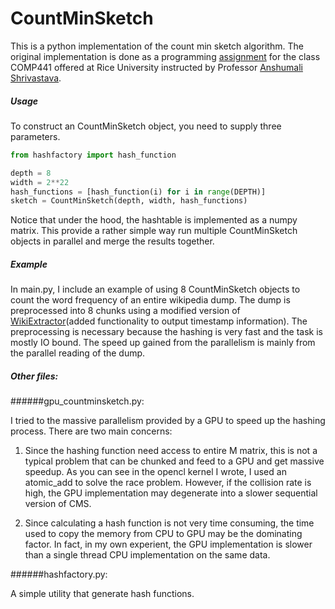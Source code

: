 # CountMinSketch

This is a python implementation of the count min sketch algorithm. The original implementation is done as a programming [assignment](http://www.cs.rice.edu/~as143/COMP441_Spring16/Assignment/Assignment1.pdf) for the class COMP441 offered at Rice University instructed by Professor [Anshumali Shrivastava](http://www.cs.rice.edu/~as143/).

##### Usage
To construct an CountMinSketch object, you need to supply three parameters.
```python
from hashfactory import hash_function

depth = 8
width = 2**22
hash_functions = [hash_function(i) for i in range(DEPTH)]
sketch = CountMinSketch(depth, width, hash_functions)
```

Notice that under the hood, the hashtable is implemented as a numpy matrix. This provide a rather simple way run multiple CountMinSketch objects in parallel and merge the results together.

##### Example
In main.py, I include an example of using 8 CountMinSketch objects to count the word frequency of an entire wikipedia dump. The dump is preprocessed into 8 chunks using a modified version of [WikiExtractor](https://github.com/attardi/wikiextractor)(added functionality to output timestamp information). The preprocessing is necessary because the hashing is very fast and the task is mostly IO bound. The speed up gained from the parallelism is mainly from the parallel reading of the dump.

##### Other files:
######gpu_countminsketch.py:

I tried to the massive parallelism provided by a GPU to speed up the hashing process. There are two main concerns:

1. Since the hashing function need access to entire M matrix, this is not a typical problem that can be chunked and feed to a GPU and get massive speedup. As you can see in the opencl kernel I wrote, I used an atomic_add to solve the race problem. However, if the collision rate is high, the GPU implementation may degenerate into a slower sequential version of CMS.
 
2. Since calculating a hash function is not very time consuming, the time used to copy the memory from CPU to GPU may be the dominating factor. In fact, in my own experient, the GPU implementation is slower than a single thread CPU implementation on the same data.

######hashfactory.py:

A simple utility that generate hash functions.